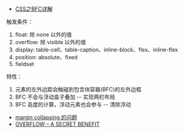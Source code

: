 * [CSS之BFC详解](http://www.html-js.com/article/1866)

触发条件：
1. float: 除 none 以外的值
2. overflow: 除 visible 以外的值
3. display: table-cell、table-caption、inline-block、flex、inline-flex
4. position: absolute、fixed
5. fieldset

特性：
1. 元素的左外边距会触碰到包含块容器(BFC)的左外边框
2. BFC 不会与浮动盒子叠加 -- 实现两栏布局
3. BFC 高度的计算，浮动元素也会参与 -- 清除浮动

* [margin collapsing 的问题](http://www.html-js.com/topic/473)
* [OVERFLOW – A SECRET BENEFIT](http://www.stubbornella.org/content/2009/07/23/overflow-a-secret-benefit/)
